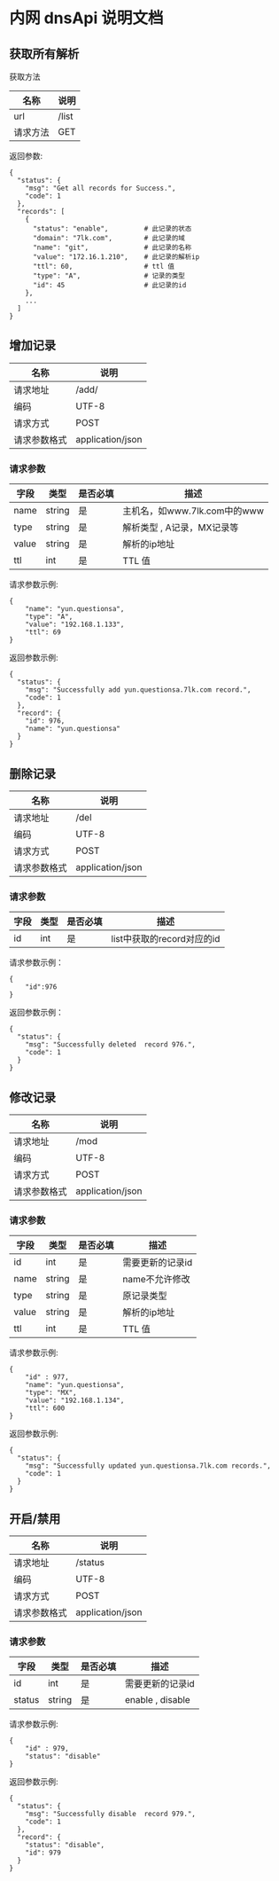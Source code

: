 # 内网 dnsApi 说明文档

## 获取所有解析
获取方法

名称 | 说明
--- | ---
url | /list
请求方法 | GET

返回参数:
```
{
  "status": {
    "msg": "Get all records for Success.",
    "code": 1
  },
  "records": [
    {
      "status": "enable",         # 此记录的状态
      "domain": "7lk.com",        # 此记录的域
      "name": "git",              # 此记录的名称
      "value": "172.16.1.210",    # 此记录的解析ip
      "ttl": 60,                  # ttl 值
      "type": "A",                # 记录的类型
      "id": 45                    # 此记录的id
    },
    ... 
  ]
}
```
    
    


## 增加记录

名称 | 说明
--- | ---
请求地址 | /add/
编码 | UTF-8
请求方式 | POST
请求参数格式 | application/json

### 请求参数
|字段 | 类型 | 是否必填 | 描述|
--- | --- | --- | ---
name | string | 是 | 主机名，如www.7lk.com中的www
type | string | 是 | 解析类型 , A记录，MX记录等
value| string | 是 | 解析的ip地址
ttl  | int    | 是 | TTL 值

请求参数示例:

```
{
	"name": "yun.questionsa",  
	"type": "A",               
	"value": "192.168.1.133",  
	"ttl": 69                  
}

```

返回参数示例:
```
{
  "status": {
    "msg": "Successfully add yun.questionsa.7lk.com record.",  
    "code": 1                                                  
  },
  "record": {
    "id": 976,                  
    "name": "yun.questionsa"    
  }
}

```



## 删除记录
名称 | 说明
--- | ---
请求地址 | /del
编码 | UTF-8
请求方式 | POST
请求参数格式 | application/json
### 请求参数

字段 | 类型 | 是否必填 | 描述
--- | --- | --- | ---
id |int | 是 | list中获取的record对应的id

请求参数示例：
```
{
	"id":976
}
```

返回参数示例：
```
{
  "status": {
    "msg": "Successfully deleted  record 976.",
    "code": 1
  }
}
```


## 修改记录
名称 | 说明
--- | ---
请求地址 | /mod
编码 | UTF-8
请求方式 | POST
请求参数格式 | application/json

### 请求参数

字段 | 类型 | 是否必填 | 描述
--- | --- | --- | ---
id  | int    | 是 | 需要更新的记录id
name | string | 是 | name不允许修改
type | string | 是 |  原记录类型
value| string | 是 | 解析的ip地址
ttl  | int    | 是 | TTL 值

请求参数示例:
```
{
	"id" : 977,
	"name": "yun.questionsa",
	"type": "MX",
	"value": "192.168.1.134",
	"ttl": 600
}

```

返回参数示例:

```
{
  "status": {
    "msg": "Successfully updated yun.questionsa.7lk.com records.",
    "code": 1
  }
}
```


## 开启/禁用
名称 | 说明
--- | ---
请求地址 | /status
编码 | UTF-8
请求方式 | POST
请求参数格式 | application/json


### 请求参数

字段 | 类型 | 是否必填 | 描述
--- | --- | --- | ---
id  | int    | 是 | 需要更新的记录id
status | string | 是 | enable , disable


请求参数示例:

```
{
    "id" : 979,
    "status": "disable"
}

```

返回参数示例:
```
{
  "status": {
    "msg": "Successfully disable  record 979.",
    "code": 1
  },
  "record": {
    "status": "disable",
    "id": 979
  }
}

```

